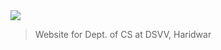 <img align="center" src="https://dsvv.ac.in/wp-content/uploads/2022/01/dsvv-white.png">

> Website for Dept. of CS at DSVV, Haridwar
